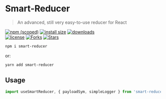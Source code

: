 # Smart-Reducer

> An advanced, still very easy-to-use reducer for React

[![npm (scoped)](https://img.shields.io/npm/v/smart-reducer.svg)](https://npmjs.com/package/smart-reducer)
[![install size](https://packagephobia.now.sh/badge?p=smart-reducer)](https://packagephobia.now.sh/result?p=smart-reducer)
[![downloads](https://img.shields.io/npm/dt/smart-reducer.svg)](https://npmjs.com/package/smart-reducer) <br>
[![license](https://img.shields.io/github/license/mirismaili/smart-reducer.svg)](https://github.com/mirismaili/smart-reducer/blob/master/LICENSE)
[![Forks](https://img.shields.io/github/forks/mirismaili/smart-reducer.svg?style=social)](https://github.com/mirismaili/smart-reducer/fork)
[![Stars](https://img.shields.io/github/stars/mirismaili/smart-reducer.svg?style=social)](https://github.com/mirismaili/smart-reducer)

```bash
npm i smart-reducer
```

or:

```bash
yarn add smart-reducer
```

## Usage

```javascript
import useSmartReducer, { payloadSym, simpleLogger } from 'smart-reducer'
```
